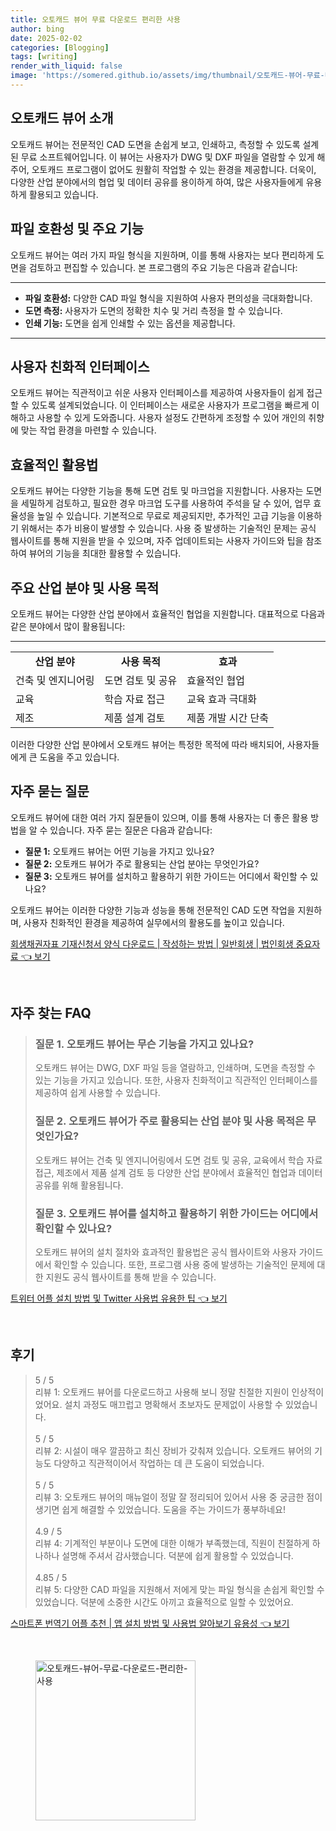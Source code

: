 ```yaml
---
title: 오토캐드 뷰어 무료 다운로드 편리한 사용
author: bing
date: 2025-02-02
categories: [Blogging]
tags: [writing]
render_with_liquid: false
image: 'https://somered.github.io/assets/img/thumbnail/오토캐드-뷰어-무료-다운로드-편리한-사용.webp'
---
```



<h2 id='오토캐드 뷰어 소개'>오토캐드 뷰어 소개</h2>

<p>오토캐드 뷰어는 전문적인 CAD 도면을 손쉽게 보고, 인쇄하고, 측정할 수 있도록 설계된 무료 소프트웨어입니다. 이 뷰어는 사용자가 DWG 및 DXF 파일을 열람할 수 있게 해주어, 오토캐드 프로그램이 없어도 원활히 작업할 수 있는 환경을 제공합니다. 더욱이, 다양한 산업 분야에서의 협업 및 데이터 공유를 용이하게 하여, 많은 사용자들에게 유용하게 활용되고 있습니다.</p>

<h2 id='파일 호환성 및 주요 기능'>파일 호환성 및 주요 기능</h2>

<p>오토캐드 뷰어는 여러 가지 파일 형식을 지원하며, 이를 통해 사용자는 보다 편리하게 도면을 검토하고 편집할 수 있습니다. 본 프로그램의 주요 기능은 다음과 같습니다:</p>

<hr />

<ul>
    <li><b>파일 호환성:</b> 다양한 CAD 파일 형식을 지원하여 사용자 편의성을 극대화합니다.</li>
    <li><b>도면 측정:</b> 사용자가 도면의 정확한 치수 및 거리 측정을 할 수 있습니다.</li>
    <li><b>인쇄 기능:</b> 도면을 쉽게 인쇄할 수 있는 옵션을 제공합니다.</li>
</ul>

<hr />

<h2 id='사용자 친화적 인터페이스'>사용자 친화적 인터페이스</h2>

<p>오토캐드 뷰어는 직관적이고 쉬운 사용자 인터페이스를 제공하여 사용자들이 쉽게 접근할 수 있도록 설계되었습니다. 이 인터페이스는 새로운 사용자가 프로그램을 빠르게 이해하고 사용할 수 있게 도와줍니다. 사용자 설정도 간편하게 조정할 수 있어 개인의 취향에 맞는 작업 환경을 마련할 수 있습니다.</p>

<h2 id='효율적인 활용법'>효율적인 활용법</h2>

<p>오토캐드 뷰어는 다양한 기능을 통해 도면 검토 및 마크업을 지원합니다. 사용자는 도면을 세밀하게 검토하고, 필요한 경우 마크업 도구를 사용하여 주석을 달 수 있어, 업무 효율성을 높일 수 있습니다. 기본적으로 무료로 제공되지만, 추가적인 고급 기능을 이용하기 위해서는 추가 비용이 발생할 수 있습니다. 사용 중 발생하는 기술적인 문제는 공식 웹사이트를 통해 지원을 받을 수 있으며, 자주 업데이트되는 사용자 가이드와 팁을 참조하여 뷰어의 기능을 최대한 활용할 수 있습니다.</p>

<h2 id='주요 산업 분야 및 사용 목적'>주요 산업 분야 및 사용 목적</h2>

<p>오토캐드 뷰어는 다양한 산업 분야에서 효율적인 협업을 지원합니다. 대표적으로 다음과 같은 분야에서 많이 활용됩니다:</p>

<hr />

<table>
    <tr>
        <td style="text-align: center; height: 17px;"><b>산업 분야</b></td>
        <td style="text-align: center; height: 17px;"><b>사용 목적</b></td>
        <td style="text-align: center; height: 17px;"><b>효과</b></td>
    </tr>
    <tr>
        <td>건축 및 엔지니어링</td>
        <td>도면 검토 및 공유</td>
        <td>효율적인 협업</td>
    </tr>
    <tr>
        <td>교육</td>
        <td>학습 자료 접근</td>
        <td>교육 효과 극대화</td>
    </tr>
    <tr>
        <td>제조</td>
        <td>제품 설계 검토</td>
        <td>제품 개발 시간 단축</td>
    </tr>
</table>

<p>이러한 다양한 산업 분야에서 오토캐드 뷰어는 특정한 목적에 따라 배치되어, 사용자들에게 큰 도움을 주고 있습니다.</p>

<h2 id='자주 묻는 질문'>자주 묻는 질문</h2>

<p>오토캐드 뷰어에 대한 여러 가지 질문들이 있으며, 이를 통해 사용자는 더 좋은 활용 방법을 알 수 있습니다. 자주 묻는 질문은 다음과 같습니다:</p>

<ul>
    <li><b>질문 1:</b> 오토캐드 뷰어는 어떤 기능을 가지고 있나요?</li>
    <li><b>질문 2:</b> 오토캐드 뷰어가 주로 활용되는 산업 분야는 무엇인가요?</li>
    <li><b>질문 3:</b> 오토캐드 뷰어를 설치하고 활용하기 위한 가이드는 어디에서 확인할 수 있나요?</li>
</ul>

<p>오토캐드 뷰어는 이러한 다양한 기능과 성능을 통해 전문적인 CAD 도면 작업을 지원하며, 사용자 친화적인 환경을 제공하여 실무에서의 활용도를 높이고 있습니다.</p>


<p><a class="click-button" title="회생채권자표 기재신청서 양식 다운로드 | 작성하는 방법 | 일반회생 | 법인회생 중요자료" href="https://somered.github.io/posts/%ED%9A%8C%EC%83%9D%EC%B1%84%EA%B6%8C%EC%9E%90%ED%91%9C-%EA%B8%B0%EC%9E%AC%EC%8B%A0%EC%B2%AD%EC%84%9C-%EC%96%91%EC%8B%9D-%EB%8B%A4%EC%9A%B4%EB%A1%9C%EB%93%9C-%EC%9E%91%EC%84%B1%ED%95%98%EB%8A%94-%EB%B0%A9%EB%B2%95-%EC%9D%BC%EB%B0%98%ED%9A%8C%EC%83%9D-%EB%B2%95%EC%9D%B8%ED%9A%8C%EC%83%9D-%EC%A4%91%EC%9A%94%EC%9E%90%EB%A3%8C/" rel="dofollow">회생채권자표 기재신청서 양식 다운로드 | 작성하는 방법 | 일반회생 | 법인회생 중요자료 👈 보기</a></p><br>
<h2 id='자주_찾는_FAQ'>자주 찾는 FAQ</h2>
<div itemscope="" itemtype="https://schema.org/FAQPage"> 
<blockquote> 
<div itemscope="" itemprop="mainEntity" itemtype="https://schema.org/Question"> 
<h3 itemprop="name">질문 1. 오토캐드 뷰어는 무슨 기능을 가지고 있나요?</h3> 
<div itemscope="" itemprop="acceptedAnswer" itemtype="https://schema.org/Answer"> 
<span itemprop="text"> 
<p>오토캐드 뷰어는 DWG, DXF 파일 등을 열람하고, 인쇄하며, 도면을 측정할 수 있는 기능을 가지고 있습니다. 또한, 사용자 친화적이고 직관적인 인터페이스를 제공하여 쉽게 사용할 수 있습니다.</p> 
</span> 
</div> 
</div> 

<div itemscope="" itemprop="mainEntity" itemtype="https://schema.org/Question"> 
<h3 itemprop="name">질문 2. 오토캐드 뷰어가 주로 활용되는 산업 분야 및 사용 목적은 무엇인가요?</h3> 
<div itemscope="" itemprop="acceptedAnswer" itemtype="https://schema.org/Answer"> 
<span itemprop="text"> 
<p>오토캐드 뷰어는 건축 및 엔지니어링에서 도면 검토 및 공유, 교육에서 학습 자료 접근, 제조에서 제품 설계 검토 등 다양한 산업 분야에서 효율적인 협업과 데이터 공유를 위해 활용됩니다.</p> 
</span> 
</div> 
</div> 

<div itemscope="" itemprop="mainEntity" itemtype="https://schema.org/Question"> 
<h3 itemprop="name">질문 3. 오토캐드 뷰어를 설치하고 활용하기 위한 가이드는 어디에서 확인할 수 있나요?</h3> 
<div itemscope="" itemprop="acceptedAnswer" itemtype="https://schema.org/Answer"> 
<span itemprop="text"> 
<p>오토캐드 뷰어의 설치 절차와 효과적인 활용법은 공식 웹사이트와 사용자 가이드에서 확인할 수 있습니다. 또한, 프로그램 사용 중에 발생하는 기술적인 문제에 대한 지원도 공식 웹사이트를 통해 받을 수 있습니다.</p> 
</span> 
</div> 
</div> 
</blockquote> 
</div>
<p><a class="click-button" title="트위터 어플 설치 방법 및 Twitter 사용법 유용한 팁" href="https://somered.github.io/posts/%ED%8A%B8%EC%9C%84%ED%84%B0-%EC%96%B4%ED%94%8C-%EC%84%A4%EC%B9%98-%EB%B0%A9%EB%B2%95-%EB%B0%8F-Twitter-%EC%82%AC%EC%9A%A9%EB%B2%95-%EC%9C%A0%EC%9A%A9%ED%95%9C-%ED%8C%81/" rel="dofollow">트위터 어플 설치 방법 및 Twitter 사용법 유용한 팁 👈 보기</a></p><br>
<h2 id='후기'>후기</h2>
<div itemscope itemtype="https://schema.org/Product">
  <blockquote>
  <div itemprop="review" itemscope itemtype="https://schema.org/Review">
      <div itemprop="reviewRating" itemscope itemtype="https://schema.org/Rating"> <span itemprop="ratingValue">5</span> / <span itemprop="bestRating">5</span> </div>
      <span itemprop="reviewBody">리뷰 1: 오토캐드 뷰어를 다운로드하고 사용해 보니 정말 친절한 지원이 인상적이었어요. 설치 과정도 매끄럽고 명확해서 초보자도 문제없이 사용할 수 있었습니다.</span>
  </div>
  <br>
  <div itemprop="review" itemscope itemtype="https://schema.org/Review">
      <div itemprop="reviewRating" itemscope itemtype="https://schema.org/Rating"> <span itemprop="ratingValue">5</span> / <span itemprop="bestRating">5</span> </div>
      <span itemprop="reviewBody">리뷰 2: 시설이 매우 깔끔하고 최신 장비가 갖춰져 있습니다. 오토캐드 뷰어의 기능도 다양하고 직관적이어서 작업하는 데 큰 도움이 되었습니다.</span>
  </div>
  <br>
  <div itemprop="review" itemscope itemtype="https://schema.org/Review">
      <div itemprop="reviewRating" itemscope itemtype="https://schema.org/Rating"> <span itemprop="ratingValue">5</span> / <span itemprop="bestRating">5</span> </div>
      <span itemprop="reviewBody">리뷰 3: 오토캐드 뷰어의 매뉴얼이 정말 잘 정리되어 있어서 사용 중 궁금한 점이 생기면 쉽게 해결할 수 있었습니다. 도움을 주는 가이드가 풍부하네요!</span>
  </div>
  <br>
  <div itemprop="review" itemscope itemtype="https://schema.org/Review">
      <div itemprop="reviewRating" itemscope itemtype="https://schema.org/Rating"> <span itemprop="ratingValue">4.9</span> / <span itemprop="bestRating">5</span> </div>
      <span itemprop="reviewBody">리뷰 4: 기계적인 부분이나 도면에 대한 이해가 부족했는데, 직원이 친절하게 하나하나 설명해 주셔서 감사했습니다. 덕분에 쉽게 활용할 수 있었습니다.</span>
  </div>
  <br>
  <div itemprop="review" itemscope itemtype="https://schema.org/Review">
      <div itemprop="reviewRating" itemscope itemtype="https://schema.org/Rating"> <span itemprop="ratingValue">4.85</span> / <span itemprop="bestRating">5</span> </div>
      <span itemprop="reviewBody">리뷰 5: 다양한 CAD 파일을 지원해서 저에게 맞는 파일 형식을 손쉽게 확인할 수 있었습니다. 덕분에 소중한 시간도 아끼고 효율적으로 일할 수 있었어요.</span>
  </div>
  </blockquote>
</div>
<p><a class="click-button" title="스마트폰 번역기 어플 추천 | 앱 설치 방법 및 사용법 알아보기 유용성" href="https://somered.github.io/posts/%EC%8A%A4%EB%A7%88%ED%8A%B8%ED%8F%B0-%EB%B2%88%EC%97%AD%EA%B8%B0-%EC%96%B4%ED%94%8C-%EC%B6%94%EC%B2%9C-%EC%95%B1-%EC%84%A4%EC%B9%98-%EB%B0%A9%EB%B2%95-%EB%B0%8F-%EC%82%AC%EC%9A%A9%EB%B2%95-%EC%95%8C%EC%95%84%EB%B3%B4%EA%B8%B0-%EC%9C%A0%EC%9A%A9%EC%84%B1/" rel="dofollow">스마트폰 번역기 어플 추천 | 앱 설치 방법 및 사용법 알아보기 유용성 👈 보기</a></p><br>
<figure class="image"><img src="https://somered.github.io/assets/img/thumbnail/오토캐드-뷰어-무료-다운로드-편리한-사용.webp" alt="오토캐드-뷰어-무료-다운로드-편리한-사용" width="256" height="256"></figure>